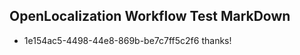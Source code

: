## OpenLocalization Workflow Test MarkDown
* 1e154ac5-4498-44e8-869b-be7c7ff5c2f6 thanks!

<!--HONumber=Oct16_HO3-->


